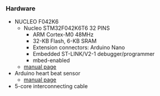 ### Hardware

* NUCLEO F042K6
    * Nucleo STM32F042K6T6 32 PINS
        * ARM Cortex-M0 48MHz
        * 32-KB Flash, 6-KB SRAM
        * Extension connectors: Arduino Nano
        * Embedded ST-LINK/V2-1 debugger/programmer
        * mbed-enabled
    * [manual page](https://www.st.com/content/st_com/en/products/evaluation-tools/product-evaluation-tools/mcu-eval-tools/stm32-mcu-eval-tools/stm32-mcu-nucleo/nucleo-f042k6.html)
* Arduino heart beat sensor
    * [manual page](https://navody.arduino-shop.cz/navody-k-produktum/arduino-senzor-tepu-srdce.html)
* 5-core interconnecting cable
